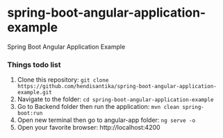 # spring-boot-angular-application-example
Spring Boot Angular Application Example

### Things todo list

1. Clone this repository: `git clone https://github.com/hendisantika/spring-boot-angular-application-example.git`
2. Navigate to the folder: `cd spring-boot-angular-application-example`
3. Go to Backend folder then run the application: `mvn clean spring-boot:run`
4. Open new terminal then go to angular-app folder: `ng serve -o`
5. Open your favorite browser: http://localhost:4200
